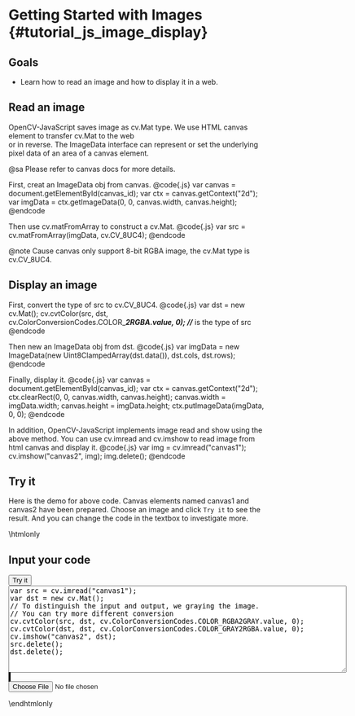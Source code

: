 Getting Started with Images {#tutorial_js_image_display}
===========================

Goals
-----

-   Learn how to read an image and how to display it in a web.

Read an image
-------------

OpenCV-JavaScript saves image as cv.Mat type. We use HTML canvas element to transfer cv.Mat to the web  
or in reverse. The ImageData interface can represent or set the underlying pixel data of an area of a 
canvas element. 

@sa Please refer to canvas docs for more details.

First, creat an ImageData obj from canvas.
@code{.js}
var canvas = document.getElementById(canvas_id);
var ctx = canvas.getContext("2d");
var imgData = ctx.getImageData(0, 0, canvas.width, canvas.height);
@endcode

Then use cv.matFromArray to construct a cv.Mat.
@code{.js}
var src = cv.matFromArray(imgData, cv.CV_8UC4);
@endcode

@note Cause canvas only support 8-bit RGBA image, the cv.Mat type is cv.CV_8UC4.


Display an image
----------------

First, convert the type of src to cv.CV_8UC4.
@code{.js}
var dst = new cv.Mat();
cv.cvtColor(src, dst, cv.ColorConversionCodes.COLOR_***2RGBA.value, 0); //*** is the type of src
@endcode

Then new an ImageData obj from dst.
@code{.js}
var imgData = new ImageData(new Uint8ClampedArray(dst.data()), dst.cols, dst.rows);
@endcode

Finally, display it.
@code{.js}
var canvas = document.getElementById(canvas_id);
var ctx = canvas.getContext("2d");
ctx.clearRect(0, 0, canvas.width, canvas.height);
canvas.width = imgData.width;
canvas.height = imgData.height;
ctx.putImageData(imgData, 0, 0);
@endcode

In addition, OpenCV-JavaScript implements image read and show using the above method. You can use cv.imread and 
cv.imshow to read image from html canvas and display it.
@code{.js}
var img = cv.imread("canvas1");
cv.imshow("canvas2", img);
img.delete();
@endcode

Try it
------

Here is the demo for above code. Canvas elements named canvas1 and canvas2 have been prepared. Choose an image and 
click `Try it` to see the result. And you can change the code in the textbox to investigate more.

\htmlonly
<!DOCTYPE html>
<head>
<style>
canvas {
    border: 1px solid black;
}
</style>
</head>
<body>
<div id="CodeArea">
<h2>Input your code</h2>
<button onclick="executeCode()">Try it</button><br>
<textarea rows="11" cols="80" id="TestCode" spellcheck="false">
var src = cv.imread("canvas1");
var dst = new cv.Mat();
// To distinguish the input and output, we graying the image.
// You can try more different conversion
cv.cvtColor(src, dst, cv.ColorConversionCodes.COLOR_RGBA2GRAY.value, 0);
cv.cvtColor(dst, dst, cv.ColorConversionCodes.COLOR_GRAY2RGBA.value, 0);
cv.imshow("canvas2", dst);
src.delete();
dst.delete();
</textarea>
</div>
<div id="showcase">
    <div>
        <canvas id="canvas1"></canvas>
        <canvas id="canvas2"></canvas>
    </div>
    <input type="file" id="input" name="file" />
</div>
<script async src="opencv.js"></script>
<script>
function executeCode() {
    var text = document.getElementById("TestCode").value;
    eval(text);
}

var inputElement = document.getElementById("input");
inputElement.addEventListener("change", handleFiles, false);
function handleFiles(e) {
    var canvas = document.getElementById("canvas1");
    var ctx = canvas.getContext("2d");
    var url = URL.createObjectURL(e.target.files[0]);
    var img = new Image();
    img.onload = function() {
        canvas.width = img.width;
        canvas.height = img.height;
        ctx.drawImage(img, 0, 0, img.width, img.height);
    }
    img.src = url;
}
</script>
</body>
\endhtmlonly